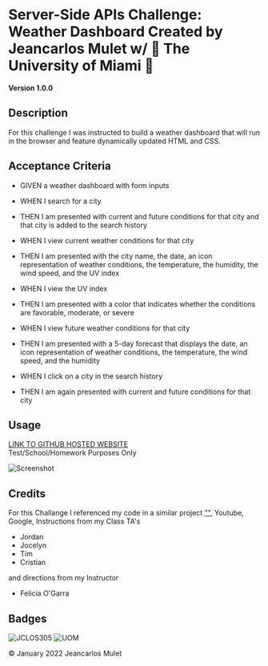 # Server-Side APIs Challenge: Weather Dashboard Created by Jeancarlos Mulet w/  🙌 The University of Miami 🙌

**Version 1.0.0** 

## Description 
For this challenge I was instructed to build a weather dashboard that will run in the browser and feature dynamically updated HTML and CSS.


## Acceptance Criteria

- GIVEN a weather dashboard with form inputs

- WHEN I search for a city
- THEN I am presented with current and future conditions for that city and that city is added to the search history
- WHEN I view current weather conditions for that city
- THEN I am presented with the city name, the date, an icon representation of weather conditions, the temperature, the humidity, the wind speed, and the UV index
- WHEN I view the UV index
- THEN I am presented with a color that indicates whether the conditions are favorable, moderate, or severe
- WHEN I view future weather conditions for that city
- THEN I am presented with a 5-day forecast that displays the date, an icon representation of weather conditions, the temperature, the wind speed, and the humidity
- WHEN I click on a city in the search history
- THEN I am again presented with current and future conditions for that city







## Usage 
 [LINK TO GITHUB HOSTED WEBSITE]() <br/> 
Test/School/Homework Purposes Only

![Screenshot]()



## Credits

For this Challange I referenced my code in a similar project [""](), Youtube, Google, 
Instructions from my Class TA's
- Jordan 
- Jocelyn
- Tim
- Cristian

and directions from my Instructor 
- Felicia O'Garra


## Badges
![JCLOS305](https://img.shields.io/badge/Orchestrated%20by-JCLOS305-blue)
![UOM](https://img.shields.io/badge/University%20of-Miami-orange)


© January 2022  Jeancarlos Mulet
